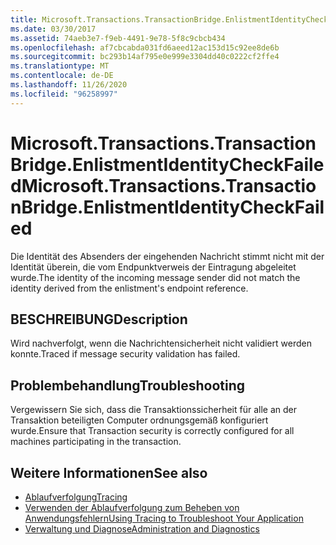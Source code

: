 ```yaml
---
title: Microsoft.Transactions.TransactionBridge.EnlistmentIdentityCheckFailed
ms.date: 03/30/2017
ms.assetid: 74aeb3e7-f9eb-4491-9e78-5f8c9cbcb434
ms.openlocfilehash: af7cbcabda031fd6aeed12ac153d15c92ee8de6b
ms.sourcegitcommit: bc293b14af795e0e999e3304dd40c0222cf2ffe4
ms.translationtype: MT
ms.contentlocale: de-DE
ms.lasthandoff: 11/26/2020
ms.locfileid: "96258997"
---
```

# <a name="microsofttransactionstransactionbridgeenlistmentidentitycheckfailed"></a><span data-ttu-id="6c559-102">Microsoft.Transactions.TransactionBridge.EnlistmentIdentityCheckFailed</span><span class="sxs-lookup"><span data-stu-id="6c559-102">Microsoft.Transactions.TransactionBridge.EnlistmentIdentityCheckFailed</span></span>

<span data-ttu-id="6c559-103">Die Identität des Absenders der eingehenden Nachricht stimmt nicht mit der Identität überein, die vom Endpunktverweis der Eintragung abgeleitet wurde.</span><span class="sxs-lookup"><span data-stu-id="6c559-103">The identity of the incoming message sender did not match the identity derived from the enlistment's endpoint reference.</span></span>  
  
## <a name="description"></a><span data-ttu-id="6c559-104">BESCHREIBUNG</span><span class="sxs-lookup"><span data-stu-id="6c559-104">Description</span></span>  

 <span data-ttu-id="6c559-105">Wird nachverfolgt, wenn die Nachrichtensicherheit nicht validiert werden konnte.</span><span class="sxs-lookup"><span data-stu-id="6c559-105">Traced if message security validation has failed.</span></span>  
  
## <a name="troubleshooting"></a><span data-ttu-id="6c559-106">Problembehandlung</span><span class="sxs-lookup"><span data-stu-id="6c559-106">Troubleshooting</span></span>  

 <span data-ttu-id="6c559-107">Vergewissern Sie sich, dass die Transaktionssicherheit für alle an der Transaktion beteiligten Computer ordnungsgemäß konfiguriert wurde.</span><span class="sxs-lookup"><span data-stu-id="6c559-107">Ensure that Transaction security is correctly configured for all machines participating in the transaction.</span></span>  
  
## <a name="see-also"></a><span data-ttu-id="6c559-108">Weitere Informationen</span><span class="sxs-lookup"><span data-stu-id="6c559-108">See also</span></span>

- [<span data-ttu-id="6c559-109">Ablaufverfolgung</span><span class="sxs-lookup"><span data-stu-id="6c559-109">Tracing</span></span>](index.md)
- [<span data-ttu-id="6c559-110">Verwenden der Ablaufverfolgung zum Beheben von Anwendungsfehlern</span><span class="sxs-lookup"><span data-stu-id="6c559-110">Using Tracing to Troubleshoot Your Application</span></span>](using-tracing-to-troubleshoot-your-application.md)
- [<span data-ttu-id="6c559-111">Verwaltung und Diagnose</span><span class="sxs-lookup"><span data-stu-id="6c559-111">Administration and Diagnostics</span></span>](../index.md)
